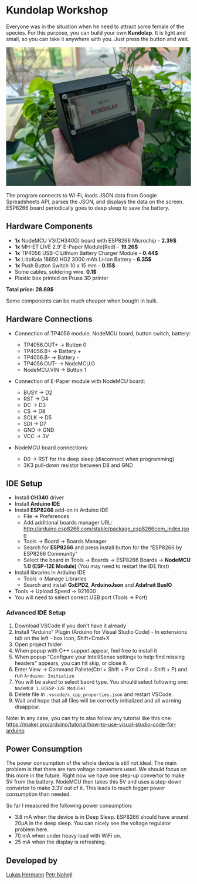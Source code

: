# Kundolap Workshop

Everyone was in the situation when he need to attract some female of the species. For this purpose, you can build your own **Kundolap**. It is light and small, so you can take it anywhere with you. Just press the button and wait.

<p align="center">
  <img src="Docs/Box.jpeg" />
</p>

The program connects to Wi-Fi, loads JSON data from Google Spreadsheets API, parses the JSON, and displays the data on the screen. ESP8266 board periodically goes to deep sleep to save the battery.

## Hardware Components
- **1x** NodeMCU V3(CH340G) board with ESP8266 Microchip - **2.39$**
- **1x** MH-ET LIVE 2.9' E-Paper Module(Red) - **19.26$**
- **1x** TP4056 USB-C Lithium Battery Charger Module - **0.44$**
- **1x** LiitoKala 18650 HG2 3000 mAh Li-Ion Battery - **6.35$**
- **1x** Push Button Switch 10 x 15 mm - **0.15$**
- Some cables, soldering wire. **0.1$**
- Plastic box printed on Prusa 3D printer

**Total price: 28.69$**

Some components can be much cheaper when bought in bulk.

## Hardware Connections
- Connection of TP4056 module, NodeMCU board, button switch, battery:
  - TP4056.OUT+ -> Button 0
  - TP4056.B+ -> Battery +
  - TP4056.B- -> Battery -
  - TP4056.OUT- -> NodeMCU.G
  - NodeMCU.VIN -> Button 1

- Connection of E-Paper module with NodeMCU board:
  - BUSY -> D2
  - RST -> D4
  - DC -> D3
  - CS -> D8
  - SCLK -> D5
  - SDI -> D7
  - GND -> GND
  - VCC -> 3V

- NodeMCU board connections:
  - D0 -> RST for the deep sleep (disconnect when programming)
  - 3K3 pull-down resistor between D8 and GND

## IDE Setup
- Install **CH340** driver
- Install **Arduino IDE**
- Install **ESP8266** add-on in Arduino IDE
  - File -> Preferences
  - Add additional boards manager URL: http://arduino.esp8266.com/stable/package_esp8266com_index.json
  - Tools -> Board -> Boards Manager
  - Search for **ESP8266** and press install button for the “ESP8266 by ESP8266 Community“
  - Select the board in Tools -> Boards -> ESP8266 Boards -> **NodeMCU 1.0 (ESP-12E Module)** (You may need to restart the IDE first)
- Install libraries in Arduino IDE
  - Tools -> Manage Libraries
  - Search and install **GxEPD2**, **ArduinoJson** and **Adafruit BusIO**
- Tools -> Upload Speed -> 921600
- You will need to select correct USB port (Tools -> Port)

### Advanced IDE Setup
1. Download VSCode if you don't have it already
2. Install "Arduino" Plugin (Arduino for Visual Studio Code) - In extensions tab on the left - box icon, Shift+Cmd+X
3. Open project folder
4. When popup with C++ support appear, feel free to install it
5. When popup "Configure your IntelliSense settings to help find missing headers" appears, you can hit skip, or close it.
6. Enter View -> Command Pallete(Ctrl + Shift + P or Cmd + Shift + P) and run `Arduino: Initialize`
7. You will be asked to select baord type. You should select following one: `NodeMCU 1.0(ESP-12E Module)`
8. Delete file in `.vscode/c_cpp_properties.json` and restart VSCode.
9. Wait and hope that all files will be correctly initialized and all warning disappear.

Note: In any case, you can try to also follow any tutorial like this one: https://maker.pro/arduino/tutorial/how-to-use-visual-studio-code-for-arduino

## Power Consumption
The power consumption of the whole device is still not ideal. The main problem is that there are two voltage converters used. We should focus on this more in the future. Right now we have one step-up convertor to make 5V from the battery. NodeMCU then takes this 5V and uses a step-down convertor to make 3.3V out of it. This leads to much bigger power consumption than needed.

So far I measured the following power consumption:
- 3.8 mA when the device is in Deep Sleep. ESP8266 should have around 20µA in the deep sleep. You can nicely see the voltage regulator problem here.
- 70 mA when under heavy load with WiFi on.
- 25 mA when the display is refreshing.

## Developed by
[Lukas Hermann](https://helu.cz/)
[Petr Nohejl](https://petrnohejl.cz)